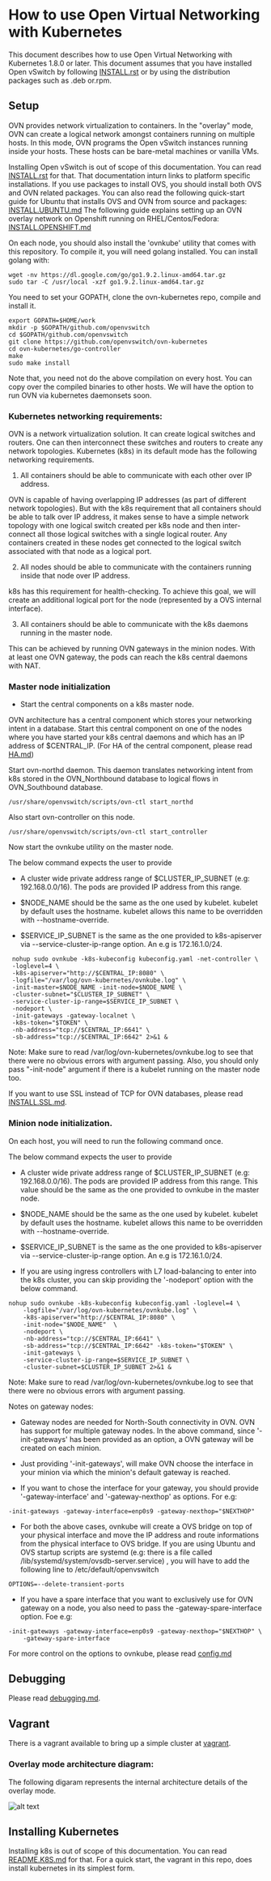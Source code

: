 # How to use Open Virtual Networking with Kubernetes

This document describes how to use Open Virtual Networking with Kubernetes
1.8.0 or later.  This document assumes that you have installed Open
vSwitch by following [INSTALL.rst] or by using the distribution packages
such as .deb or.rpm.

## Setup

OVN provides network virtualization to containers.  In the "overlay" mode,
OVN can create a logical network amongst containers running on multiple hosts.
In this mode, OVN programs the Open vSwitch instances running inside your
hosts.  These hosts can be bare-metal machines or vanilla VMs.

Installing Open vSwitch is out of scope of this documentation.  You can read
[INSTALL.rst] for that.  That documentation inturn links to platform specific
installations.  If you use packages to install OVS, you should install both
OVS and OVN related packages.  You can also read the following quick-start
guide for Ubuntu that installs OVS and OVN from source and packages:
[INSTALL.UBUNTU.md]
The following guide explains setting up an OVN overlay network on Openshift
running on RHEL/Centos/Fedora: [INSTALL.OPENSHIFT.md](docs/INSTALL.OPENSHIFT.md)

On each node, you should also install the 'ovnkube' utility that comes with
this repository. To compile it, you will need golang installed.  You can
install golang with:

```
wget -nv https://dl.google.com/go/go1.9.2.linux-amd64.tar.gz
sudo tar -C /usr/local -xzf go1.9.2.linux-amd64.tar.gz
```

You need to set your GOPATH, clone the ovn-kubernetes repo, compile and
install it.

```
export GOPATH=$HOME/work
mkdir -p $GOPATH/github.com/openvswitch
cd $GOPATH/github.com/openvswitch
git clone https://github.com/openvswitch/ovn-kubernetes
cd ovn-kubernetes/go-controller
make
sudo make install
```

Note that, you need not do the above compilation on every host. You can copy
over the compiled binaries to other hosts.  We will have the option to run
OVN via kubernetes daemonsets soon.

### Kubernetes networking requirements:

OVN is a network virtualization solution.  It can create logical switches and
routers.  One can then interconnect these switches and routers to create any
network topologies.  Kubernetes (k8s) in its default mode has the following
networking requirements.

1. All containers should be able to communicate with each other over IP
address.

  OVN is capable of having overlapping IP addresses (as part of different
  network topologies).  But with the k8s requirement that all containers
  should be able to talk over IP address, it makes sense to have a simple
  network topology with one logical switch created per k8s node and then
  inter-connect all those logical switches with a single logical router.
  Any containers created in these nodes get connected to the logical switch
  associated with that node as a logical port.

2. All nodes should be able to communicate with the containers running inside
that node over IP address.

  k8s has this requirement for health-checking.  To achieve this goal, we will
  create an additional logical port for the node (represented by a OVS
  internal interface).

3. All containers should be able to communicate with the k8s daemons running
in the master node.

  This can be achieved by running OVN gateways in the minion nodes. With
  at least one OVN gateway, the pods can reach the k8s central daemons with
  NAT.

### Master node initialization

* Start the central components on a k8s master node.

OVN architecture has a central component which stores your networking intent
in a database.  Start this central component on one of the nodes where you
have started your k8s central daemons and which has an IP address of
$CENTRAL_IP.  (For HA of the central component, please read [HA.md])

Start ovn-northd daemon.  This daemon translates networking intent from k8s
stored in the OVN_Northbound database to logical flows in OVN_Southbound
database.

```
/usr/share/openvswitch/scripts/ovn-ctl start_northd
```

Also start ovn-controller on this node.

```
/usr/share/openvswitch/scripts/ovn-ctl start_controller
```

Now start the ovnkube utility on the master node.

The below command expects the user to provide
* A cluster wide private address range of $CLUSTER_IP_SUBNET
(e.g: 192.168.0.0/16).  The pods are provided IP address from this range.

* $NODE_NAME should be the same as the one used by kubelet.  kubelet by default
uses the hostname.  kubelet allows this name to be overridden with
--hostname-override.

* $SERVICE_IP_SUBNET is the same as the one provided to k8s-apiserver via
--service-cluster-ip-range option. An e.g is 172.16.1.0/24.

```
 nohup sudo ovnkube -k8s-kubeconfig kubeconfig.yaml -net-controller \
 -loglevel=4 \
 -k8s-apiserver="http://$CENTRAL_IP:8080" \
 -logfile="/var/log/ovn-kubernetes/ovnkube.log" \
 -init-master=$NODE_NAME -init-node=$NODE_NAME \
 -cluster-subnet="$CLUSTER_IP_SUBNET" \
 -service-cluster-ip-range=$SERVICE_IP_SUBNET \
 -nodeport \
 -init-gateways -gateway-localnet \
 -k8s-token="$TOKEN" \
 -nb-address="tcp://$CENTRAL_IP:6641" \
 -sb-address="tcp://$CENTRAL_IP:6642" 2>&1 &
```

Note: Make sure to read /var/log/ovn-kubernetes/ovnkube.log to see that there were
no obvious errors with argument passing.  Also, you should only pass
"-init-node" argument if there is a kubelet running on the master node too.

If you want to use SSL instead of TCP for OVN databases, please read
[INSTALL.SSL.md].

### Minion node initialization.

On each host, you will need to run the following command once.

The below command expects the user to provide
* A cluster wide private address range of $CLUSTER_IP_SUBNET
(e.g: 192.168.0.0/16).  The pods are provided IP address from this range.
This value should be the same as the one provided to ovnkube in the master
node.

* $NODE_NAME should be the same as the one used by kubelet.  kubelet by default
uses the hostname.  kubelet allows this name to be overridden with
--hostname-override.

* $SERVICE_IP_SUBNET is the same as the one provided to k8s-apiserver via
--service-cluster-ip-range option. An e.g is 172.16.1.0/24.

* If you are using ingress controllers with L7 load-balancing to enter into
the k8s cluster, you can skip providing the '-nodeport' option with the
below command.

```
nohup sudo ovnkube -k8s-kubeconfig kubeconfig.yaml -loglevel=4 \
    -logfile="/var/log/ovn-kubernetes/ovnkube.log" \
    -k8s-apiserver="http://$CENTRAL_IP:8080" \
    -init-node="$NODE_NAME"  \
    -nodeport \
    -nb-address="tcp://$CENTRAL_IP:6641" \
    -sb-address="tcp://$CENTRAL_IP:6642" -k8s-token="$TOKEN" \
    -init-gateways \
    -service-cluster-ip-range=$SERVICE_IP_SUBNET \
    -cluster-subnet=$CLUSTER_IP_SUBNET 2>&1 &
```

Note: Make sure to read /var/log/ovn-kubernetes/ovnkube.log to see that there were
no obvious errors with argument passing.

Notes on gateway nodes:

* Gateway nodes are needed for North-South connectivity in OVN.
OVN has support for multiple gateway nodes. In the above command,
since '-init-gateways' has been provided as an option, a OVN
gateway will be created on each minion.

* Just providing '-init-gateways', will make OVN choose the
interface in your minion via which the minion's default gateway
is reached.

* If you want to chose the interface for your gateway, you should
provide '-gateway-interface' and '-gateway-nexthop' as options. For e.g:

```
-init-gateways -gateway-interface=enp0s9 -gateway-nexthop="$NEXTHOP"
```

* For both the above cases, ovnkube will create a OVS bridge on top of
your physical interface and move the IP address and route informations
from the physical interface to OVS bridge.  If you are using Ubuntu
and OVS startup scripts are systemd (e.g: there is a file called
/lib/systemd/system/ovsdb-server.service) , you will have to add the
following line to /etc/default/openvswitch

```
OPTIONS=--delete-transient-ports
```

* If you have a spare interface that you want to exclusively use for OVN
gateway on a node, you also need to pass the -gateway-spare-interface option.
Foe e.g:

```
-init-gateways -gateway-interface=enp0s9 -gateway-nexthop="$NEXTHOP" \
    -gateway-spare-interface
```

For more control on the options to ovnkube, please read [config.md]

## Debugging

Please read [debugging.md].

## Vagrant

There is a vagrant available to bring up a simple cluster at [vagrant].

### Overlay mode architecture diagram:

The following digaram represents the internal architecture details
of the overlay mode.

![alt text](https://i.imgur.com/i7sci9O.png "Overlay mode diagram")

## Installing Kubernetes

Installing k8s is out of scope of this documentation.  You can read
[README.K8S.md] for that.  For a quick start, the vagrant in this repo,
does install kubernetes in its simplest form.

[INSTALL.rst]: http://docs.openvswitch.org/en/latest/intro/install
[INSTALL.UBUNTU.md]: docs/INSTALL.UBUNTU.md
[README.K8S.md]: https://kubernetes.io/docs/setup/independent/install-kubeadm/
[README.RHEL.rst]: https://github.com/openvswitch/ovs/blob/master/rhel/README.RHEL.rst
[debugging.md]: docs/debugging.md
[vagrant]: vagrant/README.md
[INSTALL.SSL.md]: docs/INSTALL.SSL.md
[config.md]: docs/config.md
[HA.md]: docs/ha.md

